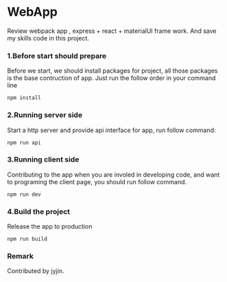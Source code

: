 # WebApp
Review webpack app , express + react + materialUI frame work. And save my skills code in this project.



### 1.Before start should prepare
Before we start, we should install packages for project, all those packages is the base contruction of app. Just run the follow order in your command line
```
npm install
```

### 2.Running server side
Start a http server and provide api interface for app, run follow command:
```
npm run api
```
### 3.Running client side
Contributing to the app when you are involed in developing code, and want to programing the client page, you should run follow command.
```
npm run dev
```
### 4.Build the project
Release the app to production
```
npm run build
```
### Remark

Contributed by jyjin.
